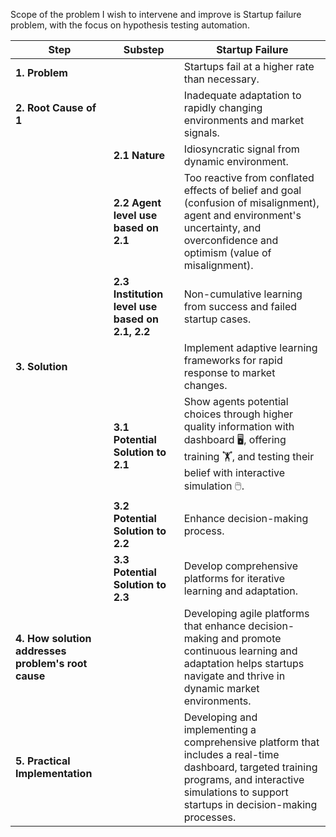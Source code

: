 Scope of the problem I wish to intervene and improve is Startup failure problem, with the focus on hypothesis testing automation.

| **Step**                                           | **Substep**                                     | **Startup Failure**                                                                                                                                                                                 |
| -------------------------------------------------- | ----------------------------------------------- | --------------------------------------------------------------------------------------------------------------------------------------------------------------------------------------------------- |
| **1. Problem**                                     |                                                 | Startups fail at a higher rate than necessary.                                                                                                                                                      |
| **2. Root Cause of 1**                             |                                                 | Inadequate adaptation to rapidly changing environments and market signals.                                                                                                                          |
|                                                    | **2.1 Nature**                                  | Idiosyncratic signal from dynamic environment.                                                                                                                                                      |
|                                                    | **2.2 Agent level use based on 2.1**            | Too reactive from conflated effects of belief and goal (confusion of misalignment), agent and environment's uncertainty, and overconfidence and optimism (value of misalignment).                   |
|                                                    | **2.3 Institution level use based on 2.1, 2.2** | Non-cumulative learning from success and failed startup cases.                                                                                                                                      |
| **3. Solution**                                    |                                                 | Implement adaptive learning frameworks for rapid response to market changes.                                                                                                                        |
|                                                    | **3.1 Potential Solution to 2.1**               | Show agents potential choices through higher quality information with dashboard 🖥️, offering training 🏋️, and testing their belief with interactive simulation 🖱️.                               |
|                                                    | **3.2 Potential Solution to 2.2**               | Enhance decision-making process.                                                                                                                                                                    |
|                                                    | **3.3 Potential Solution to 2.3**               | Develop comprehensive platforms for iterative learning and adaptation.                                                                                                                              |
| **4. How solution addresses problem's root cause** |                                                 | Developing agile platforms that enhance decision-making and promote continuous learning and adaptation helps startups navigate and thrive in dynamic market environments.                           |
| **5. Practical Implementation**                    |                                                 | Developing and implementing a comprehensive platform that includes a real-time dashboard, targeted training programs, and interactive simulations to support startups in decision-making processes. |

